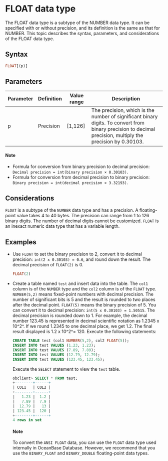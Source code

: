 # FLOAT data type

The FLOAT data type is a subtype of the NUMBER data type. It can be specified with or without precision, and its definition is the same as that for NUMBER. This topic describes the syntax, parameters, and considerations of the FLOAT data type.

## Syntax

```sql
FLOAT[(p)]
```

## Parameters

| Parameter | Definition | Value range | Description |
|----|----|-----------|----------------------------------------|
| p | Precision | \[1,126\] | The precision, which is the number of significant binary digits. To convert from binary precision to decimal precision, multiply the precision by 0.30103.  |

  <main id="notice" type='explain'>
    <h4>Note</h4>
    <ul>
    <li>Formula for conversion from binary precision to decimal precision: <code>Decimal precision = int(binary precision × 0.30103)</code>. </li>
    <li>Formula for conversion from decimal precision to binary precision: <code>Binary precision = int(decimal precision × 3.32193)</code>. </li>
    </ul>
  </main>

## Considerations

`FLOAT` is a subtype of the `NUMBER` data type and has a precision. A floating-point value takes 4 to 40 bytes. The precision can range from 1 to 126 binary digits. The number of decimal digits cannot be customized. `FLOAT` is an inexact numeric data type that has a variable length.

## Examples

* Use `FLOAT` to set the binary precision to 2, convert it to decimal precision: `int(2 x 0.30103) = 0.6`, and round down the result. The decimal precision of `FLOAT(2)` is 0.

   ```sql
   FLOAT(2)
   ```

* Create a table named `test` and insert data into the table. The `col1` column is of the `NUMBER` type and the `col2` column is of the `FLOAT` type. `NUMBER(5,2)` means fixed-point numbers with decimal precision. The number of significant bits is 5 and the result is rounded to two places after the decimal point. `FLOAT(5)` means the binary precision of 5. You can convert it to decimal precision: `int(5 x 0.30103) = 1.50515`. The decimal precision is rounded down to 1. For example, the decimal number 123.45 is represented in decimal scientific notation as 1.2345 x 10^2^. If we round 1.2345 to one decimal place, we get 1.2. The final result displayed is 1.2 x 10^2^= 120. Execute the following statements:

   ```sql
   CREATE TABLE test (col1 NUMBER(5,2), col2 FLOAT(5));
   INSERT INTO test VALUES (1.23, 1.23);
   INSERT INTO test VALUES (7.89, 7.89);
   INSERT INTO test VALUES (12.79, 12.79);
   INSERT INTO test VALUES (123.45, 123.45);
   ```

   Execute the `SELECT` statement to view the `test` table.

   ```sql
   obclient> SELECT * FROM test;
   +--------+------+
   | COL1   | COL2 |
   +--------+------+
   |   1.23 |  1.2 |
   |   7.89 |  7.9 |
   |  12.79 |   13 |
   | 123.45 |  120 |
   +--------+------+
   4 rows in set
   ```

  <main id="notice" type='explain'>
    <h4>Note</h4>
    <p>To convert the <code>ANSI FLOAT</code> data, you can use the <code>FLOAT</code> data type used internally in OceanBase Database. However, we recommend that you use the <code>BINARY_FLOAT</code> and <code>BINARY_DOUBLE</code> floating-point data types. </p>
  </main>

